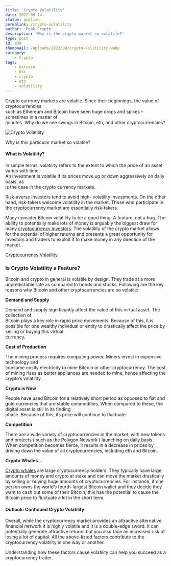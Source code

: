 ```yaml
---
title: 'Crypto Volatility'
date: 2022-09-14
status: publish
permalink: /crypto-volatility
author: 'Peak Crypto'
description: 'Why is the crypto market so volatile?'
type: post
id: 939
thumbnail: /uploads/2022/09/crypto-volitility.webp
category:
    - Crypto
tags:
    - bitcoin
    - btc
    - crypto
    - etc
    - volatility
---
```


Crypto currency markets are volatile. Since their beginnings, the value of cryptocurrencies  
such as Ethereum and Bitcoin have seen huge drops and spikes – sometimes in a matter of  
minutes. Why do we see swings in Bitcoin, eth, and other cryptocurrencies?

![Crypto Volatility](/uploads/2022/09/crypto-volitility.webp)

Why is this particular market so volatile?

#### What is Volatility?

In simple terms, volatility refers to the extent to which the price of an asset varies with time.  
An investment is volatile if its prices move up or down aggressively on daily basis, as  
is the case in the crypto currency markets.

Risk-averse investors tend to avoid high- volatility investments. On the other hand, risk-takers welcome volatility in the market. Those who participate in the cryptocurrency market are essentially risk-takers.

Many consider Bitcoin volatility to be a good thing. A feature, not a bug. The ability to potentially make lots of money is arguably the biggest draw for many [cryptocurrency investors](https://wallet.uphold.com/signup?referral=a6ac5c8d4f). The volatility of the crypto market allows for the potential of higher returns and presents a great opportunity for investors and traders to exploit it to make money in any direction of the  
market.

[Cryptocurrency Volatility](/uploads/2022/09/cryptocurrencyVolatility.webp)

### Is Crypto Volatility a Feature? 

Bitcoin and crypto in general is volatile by design. They trade at a more unpredictable rate as compared to bonds and stocks. Following are the key reasons why Bitcoin and other cryptocurrencies are so volatile:

**Demand and Supply**

Demand and supply significantly affect the value of this virtual asset. The collection of  
Bitcoin plays a key role in rapid price movements. Because of this, it is possible for one wealthy individual or entity to drastically affect the price by selling or buying this virtual  
currency.

**Cost of Production**

The mining process requires computing power. Miners invest in expensive technology and  
consume costly electricity to mine Bitcoin or other cryptocurrency. The cost of mining rises as better appliances are needed to mine, hence affecting the crypto’s volatility.

**Crypto is New**

People have used Bitcoin for a relatively short period as opposed to fiat and gold currencies that are stable commodities. When compared to these, the digital asset is still in its finding  
phase. Because of this, its price will continue to fluctuate.

**Competition**

There are a wide variety of cryptocurrencies in the market, with new tokens and projects ( such as the[ Polygon Network](https://wlog.app/posts/the-polygon-network.html) ) launching on daily basis. When competition becomes fierce, it results in a decrease in prices by driving down the value of all cryptocurrencies, including eth and Bitcoin.

**Crypto Whales…**

[Crypto whales](https://twitter.com/whale_alert?) are large cryptocurrency holders. They typically have large amounts of money and crypto at stake and can move the market drastically by selling or buying huge amounts of cryptocurrencies. For instance, if one person owns the world’s fourth-largest Bitcoin wallet and they decide they want to cash out some of their Bitcoin, this has the potential to cause the Bitcoin price to fluctuate a lot in the short term.

#### Outlook: Continued Crypto Volatility 

Overall, while the cryptocurrency market provides an attractive alternative financial network it is highly volatile and it is a double-edge sword. It can potentially generate attractive returns but you also face an increased risk of losing a lot of capital. All the above-listed factors contribute to the cryptocurrency volatility in one way or another.

Understanding how these factors cause volatility can help you succeed as a cryptocurrency trader.